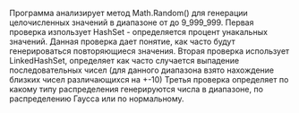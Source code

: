 Программа анализирует метод Math.Random() для генерации целочисленных значений в диапазоне от  до 9_999_999. 
Первая проверка изпользует HashSet - определяется процент унакальных значений. Данная проверка дает понятие, как часто будут генерироваться повторяющиеся значения.
Вторая проверка использует LinkedHashSet, определяет как часто случается выпадение последовательных чисел (для данного диапазона взято нахождение близких чисел различающихся на +-10)
Третья проверка определяет по какому типу распределения генерируются числа в диапазоне, по распределению Гаусса или по нормальному.
